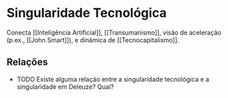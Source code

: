# Singularidade Tecnológica

Conecta [[Inteligência Artificial]], [[Transumanismo]], visão de aceleração (p.ex., [[John Smart]]), e dinâmica de [[Tecnocapitalismo]].

## Relações
* TODO Existe alguma relação entre a singularidade tecnológica e a singularidade em Deleuze? Qual?


